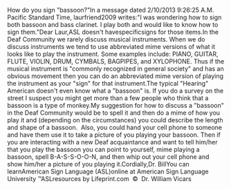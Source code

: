 How do you sign "bassoon?"In a message dated 2/10/2013 9:26:25 A.M. Pacific Standard Time, 
	laurfriend2009 writes:"I was wondering how to sign both bassoon and bass clarinet. I play both and 
	would like to know how to sign them."Dear Laur,ASL doesn't havespecificsigns for those items.In the Deaf Community we rarely discuss musical instruments. When we do 
	discuss instruments we tend to use abbreviated mime versions of what it 
	looks like to play the instrument. Some examples include: PIANO, GUITAR, 
	FLUTE, VIOLIN, DRUM, CYMBALS, BAGPIPES, and XYLOPHONE. Thus if the musical 
	instrument is "commonly recognized in general society" and has an obvious 
	movement then you can do an abbreviated mime version of playing the 
	instrument as your "sign" for that instrument.The typical "Hearing" American doesn't even know what a "bassoon" is. If you do a survey on 
	the street I suspect you might get more than a few people who think that a 
	bassoon is a type of monkey.My suggestion for how to discuss a "bassoon" in the Deaf Community would be to 
	spell it and then do a mime of how you play it and (depending on the 
	circumstances) you could describe the length and shape of a bassoon.  
	Also, you could hand your cell phone to someone and have them use it to take 
	a picture of you playing your bassoon. Then if you are interacting with a 
	new Deaf acquaintance and want to tell him/her that you play the bassoon you 
	can point to yourself, mime playing a bassoon, spell B-A-S-S-O-O-N, and then 
	whip out your cell phone and show him/her a picture of you playing it.Cordially,Dr. BillYou can learnAmerican Sign Language (ASL)online at American Sign Language University ™ASLresources by Lifeprint.com  ©  Dr. William Vicars